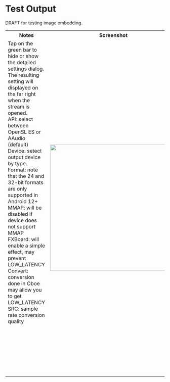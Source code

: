 # Test Output

DRAFT for testing image embedding.


<table style="width:100%">
  <tr>
    <th>Notes</th>
    <th>Screenshot</th> 
  </tr>
  <tr>
    <td>
      Tap on the green bar to hide or show the detailed settings dialog.<br/>
      The resulting setting will displayed on the far right when the stream is opened.<br/>
      API: select between OpenSL ES or AAudio (default)<br/>
      Device: setect output device by type.<br/>
      Format: note that the 24 and 32-bit formats are only supported in Android 12+<br/>
      MMAP: will be disabled if device does not support MMAP<br/>
      FXBoard: will enable a simple effect, may prevent LOW_LATENCY<br/>
      Convert: conversion done in Oboe may allow you to get LOW_LATENCY<br/>
      SRC: sample rate conversion quality<br/>
      <br/><br/><br/><br/><br/><br/><br/><br/>
    </td>
    <td><img src="/apps/OboeTester/docs/images/test_output.png" width=400></td>
  </tr>
</table>




